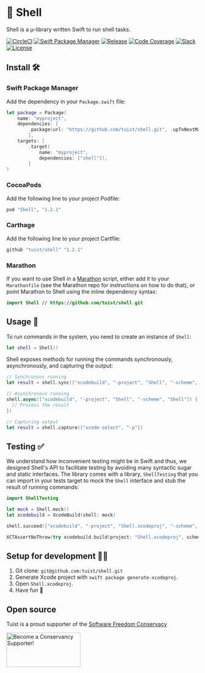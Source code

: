 # 🧪 Shell

Shell is a µ-library written Swift to run shell tasks.

[![CircleCI](https://circleci.com/gh/tuist/shell.svg?style=svg)](https://circleci.com/gh/tuist/shell)
[![Swift Package Manager](https://img.shields.io/badge/swift%20package%20manager-compatible-brightgreen.svg)](https://swift.org/package-manager/)
[![Release](https://img.shields.io/github/release/tuist/shell.svg)](https://github.com/tuist/shell/releases)
[![Code Coverage](https://codecov.io/gh/tuist/shell/branch/master/graph/badge.svg)](https://codecov.io/gh/tuist/shell)
[![Slack](http://slack.tuist.io/badge.svg)](http://slack.tuist.io/)
[![License](https://img.shields.io/badge/License-MIT-yellow.svg)](https://github.com/tuist/shell/blob/master/LICENSE.md)

## Install 🛠

### Swift Package Manager

Add the dependency in your `Package.swift` file:

```swift
let package = Package(
    name: "myproject",
    dependencies: [
        .package(url: "https://github.com/tuist/shell.git", .upToNextMajor(from: "1.2.1")),
        ],
    targets: [
        .target(
            name: "myproject",
            dependencies: ["shell"]),
        ]
)
```

### CocoaPods

Add the following line to your project Podfile:

```ruby
pod "Shell", "1.2.1"
```

### Carthage

Add the following line to your project Cartfile:

```ruby
github "tuist/shell" "1.2.1"
```

### Marathon

If you want to use Shell in a [Marathon](https://github.com/johnsundell/marathon) script, either add it to your `Marathonfile` (see the Marathon repo for instructions on how to do that), or point Marathon to Shell using the inline dependency syntax:

```swift
import Shell // https://github.com/tuist/shell.git
```

## Usage 🚀

To run commands in the system, you need to create an instance of `Shell`:

```swift
let shell = Shell()
```

Shell exposes methods for running the commands synchronously, asynchronously, and capturing the output:

```swift
// Synchronous running
let result = shell.sync(["xcodebuild", "-project", "Shell", "-scheme", "Shell"])

// Asynchronous running
shell.async(["xcodebuild", "-project", "Shell", "-scheme", "Shell"]) { result in
  // Process the result
})

// Capturing output
let result = shell.capture(["xcode-select", "-p"])
```

## Testing ✅

We understand how inconvenient testing might be in Swift and thus, we designed Shell's API to facilitate testing by avoiding many syntactic sugar and static interfaces. The library comes with a library, `ShellTesting` that you can import in your tests target to mock the `Shell` interface and stub the result of running commands:

```swift
import ShellTesting

let mock = Shell.mock()
let xcodebuild = XcodeBuild(shell: mock)

shell.succeed(["xcodebuild", "-project", "Shell.xcodeproj", "-scheme", "Shell"])

XCTAssertNoThrow(try xcodebuild.build(project: "Shell.xcodeproj", scheme: "Shell"))
```

## Setup for development 👩‍💻

1.  Git clone: `git@github.com:tuist/shell.git`
2.  Generate Xcode project with `swift package generate-xcodeproj`.
3.  Open `Shell.xcodeproj`.
4.  Have fun 🤖

## Open source

Tuist is a proud supporter of the [Software Freedom Conservacy](https://sfconservancy.org/)

<a href="https://sfconservancy.org/supporter/"><img src="https://sfconservancy.org/img/supporter-badge.png" width="194" height="90" alt="Become a Conservancy Supporter!" border="0"/></a>
